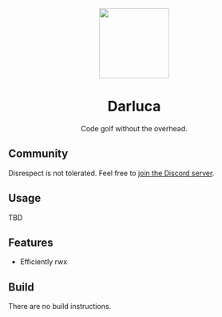 <div align=center>
  <img src=LOGO.svg height=140/>

  # Darluca

  Code golf without the overhead.
</div>

## Community

Disrespect is not tolerated. Feel free to [join the Discord server](https://discord.com/invite/C6NdvU5bzN).

## Usage

TBD

## Features

- Efficiently rwx

## Build

There are no build instructions.
